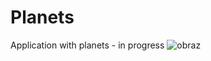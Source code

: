 # Planets
Application with planets - in progress
![obraz](https://user-images.githubusercontent.com/82237491/222987202-1b423cec-269b-4beb-b237-200b4c935c49.png)
